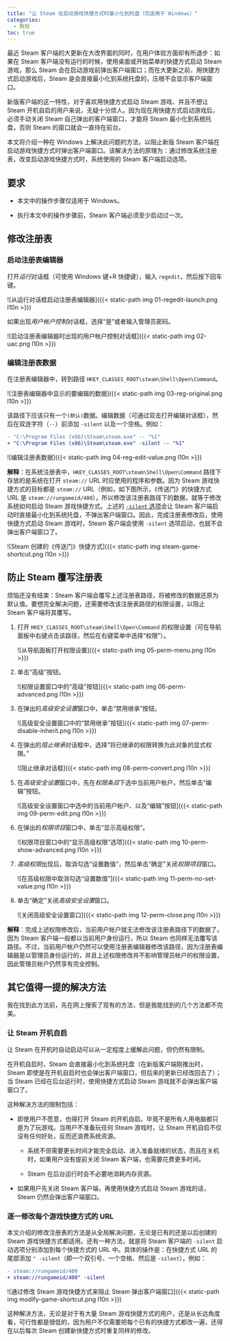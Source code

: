 ```yaml
---
title: "让 Steam 在启动游戏快捷方式时最小化到托盘（仅适用于 Windows）"
categories:
  - 教程
toc: true
---
```


最近 Steam 客户端的大更新在大改界面的同时，在用户体验方面却有所退步：如果在 Steam 客户端没有运行的时候，使用桌面或开始菜单的快捷方式启动 Steam 游戏，那么 Steam 会在启动游戏前弹出客户端窗口；而在大更新之前，用快捷方式启动游戏后，Steam 是会直接最小化到系统托盘的，压根不会显示客户端窗口。

新版客户端的这一特性，对于喜欢用快捷方式启动 Steam 游戏、并且不想让 Steam 开机自启的用户来说，无疑十分烦人。因为现在用快捷方式启动游戏后，必须手动关闭 Steam 自己弹出的客户端窗口，才能将 Steam 最小化到系统托盘，否则 Steam 的窗口就会一直待在前台。

本文将介绍一种在 Windows 上解决此问题的方法，以阻止新版 Steam 客户端在启动游戏快捷方式时弹出客户端窗口。该解决方法的原理为：通过修改系统注册表，改变启动游戏快捷方式时，系统使用的 Steam 客户端启动选项。

## 要求

- 本文中的操作步骤仅适用于 Windows。

- 执行本文中的操作步骤前，Steam 客户端必须至少启动过一次。

## 修改注册表

### 启动注册表编辑器

打开*运行*对话框（可使用 Windows 键+R 快捷键），输入 `regedit`，然后按下回车键。

![从运行对话框启动注册表编辑器]({{< static-path img 01-regedit-launch.png l10n >}})

如果出现*用户帐户控制*对话框，选择“是”或者输入管理员密码。

![启动注册表编辑器时出现的用户帐户控制对话框]({{< static-path img 02-uac.png l10n >}})

### 编辑注册表数据

在注册表编辑器中，转到路径 `HKEY_CLASSES_ROOT\steam\Shell\Open\Command`。

![注册表编辑器中显示的要编辑的数据]({{< static-path img 03-reg-original.png l10n >}})

该路径下应该只有一个`(默认)`数据。编辑数据（可通过双击打开编辑对话框），然后在双连字符（`--`）前添加 `-silent` 以及一个空格。例如：

```diff
- "C:\Program Files (x86)\Steam\steam.exe" -- "%1"
+ "C:\Program Files (x86)\Steam\steam.exe" -silent -- "%1"
```

![编辑注册表数据]({{< static-path img 04-reg-edit-value.png l10n >}})

**解释**：在系统注册表中，`HKEY_CLASSES_ROOT\steam\Shell\Open\Command` 路径下存放的是系统在打开 `steam://` URL 时应使用的程序和参数。因为 Steam 游戏快捷方式的目标都是 `steam://` URL（例如，如下图所示，《传送门》的快捷方式 URL 是 `steam://rungameid/400`），所以修改该注册表路径下的数据，就等于修改系统如何启动 Steam 游戏快捷方式。上述的 [`-silent` 选项][steam-launch-options]会让 Steam 客户端启动时直接最小化到系统托盘，不弹出客户端窗口。因此，完成注册表修改后，使用快捷方式启动 Steam 游戏时，Steam 客户端会使用 `-silent` 选项启动，也就不会弹出客户端窗口了。

![Steam 创建的《传送门》快捷方式]({{< static-path img steam-game-shortcut.png l10n >}})

[steam-launch-options]: https://help.steampowered.com/zh/faqs/view/0188-6BB7-D467-08E1

## 防止 Steam 覆写注册表

烦恼还没有结束：Steam 客户端会覆写上述注册表路径，将被修改的数据还原为默认值。要想完全解决问题，还需要修改该注册表路径的权限设置，以阻止 Steam 客户端将其覆写。

1. 打开 `HKEY_CLASSES_ROOT\steam\Shell\Open\Command` 的权限设置（可在导航面板中右键点击该路径，然后在右键菜单中选择“权限”）。

   ![从导航面板打开权限设置]({{< static-path img 05-perm-menu.png l10n >}})

2. 单击“高级”按钮。

   ![权限设置窗口中的“高级”按钮]({{< static-path img 06-perm-advanced.png l10n >}})

3. 在弹出的*高级安全设置*窗口中，单击“禁用继承”按钮。

   ![高级安全设置窗口中的“禁用继承”按钮]({{< static-path img 07-perm-disable-inherit.png l10n >}})

4. 在弹出的*阻止继承*对话框中，选择“将已继承的权限转换为此对象的显式权限。”

   ![阻止继承对话框]({{< static-path img 08-perm-convert.png l10n >}})

5. 在*高级安全设置*窗口中，先在*权限条目*下选中当前用户帐户，然后单击“编辑”按钮。

   ![高级安全设置窗口中选中的当前用户帐户、以及“编辑”按钮]({{< static-path img 09-perm-edit.png l10n >}})

6. 在弹出的*权限项目*窗口中，单击“显示高级权限”。

   ![权限项目窗口中的“显示高级权限”选项]({{< static-path img 10-perm-show-advanced.png l10n >}})

7. *高级权限*出现后，取消勾选“设置数值”，然后单击“确定”关闭*权限项目*窗口。

   ![在高级权限中取消勾选“设置数值”]({{< static-path img 11-perm-no-set-value.png l10n >}})

8. 单击“确定”关闭*高级安全设置*窗口。

   ![关闭高级安全设置窗口]({{< static-path img 12-perm-close.png l10n >}})

**解释**：完成上述权限修改后，当前用户帐户就无法修改该注册表路径下的数据了。因为 Steam 客户端一般都以当前用户身份运行，所以 Steam 也同样无法覆写该路径。不过，当前用户帐户仍然可以使用注册表编辑器修改该路径，因为注册表编辑器是以管理员身份运行的，并且上述权限修改并不影响管理员帐户的权限设置，因此管理员帐户仍然享有完全控制。

## 其它值得一提的解决方法

我在找到此方法前，先在网上搜索了现有的方法，但是我能找到的几个方法都不完美。

### 让 Steam 开机自启

让 Steam 在开机时自动启动可以从一定程度上缓解此问题，但仍然有限制。

在开机自启时，Steam 会直接最小化到系统托盘（在新版客户端刚推出时，Steam 即使是在开机自启时也会弹出客户端窗口，但后来的更新已经改回去了）；当 Steam 已经在后台运行时，使用快捷方式启动 Steam 游戏就不会弹出客户端窗口了。

这种解决方法的限制包括：

- 即使用户不愿意，也得打开 Steam 的开机自启。毕竟不是所有人用电脑都只是为了玩游戏。当用户不准备玩任何 Steam 游戏时，让 Steam 开机自启不仅没有任何好处，反而还浪费系统资源。

  - 系统不但需要更长时间才能完全启动、进入准备就绪的状态，而且在关机时，如果用户没有提前关闭 Steam 客户端，也需要花费更多时间。

  - Steam 在后台运行时会不必要地消耗内存资源。

- 如果用户先关闭 Steam 客户端，再使用快捷方式启动 Steam 游戏的话，Steam 仍然会弹出客户端窗口。

### 逐一修改每个游戏快捷方式的 URL

本文介绍的修改注册表的方法是从全局解决问题，无论是已有的还是以后创建的 Steam 游戏快捷方式都适用。还有一种方法，就是将 Steam 客户端的 `-silent` 启动选项分别添加到每个快捷方式的 URL 中。具体的操作是：在快捷方式 URL 的尾部添加 `" -silent`（即一个双引号、一个空格、然后是 `-silent`），例如：

```diff
- steam://rungameid/400
+ steam://rungameid/400" -silent
```

![通过修改 Steam 游戏快捷方式来阻止 Steam 弹出客户端窗口]({{< static-path img modify-game-shortcut.png l10n >}})

这种解决方法，无论是对于有大量 Steam 游戏快捷方式的用户，还是从长远角度看，可行性都是很低的，因为用户不仅需要把每个已有的快捷方式都改一遍，还得在以后每次 Steam 创建新快捷方式时重复同样的修改。
